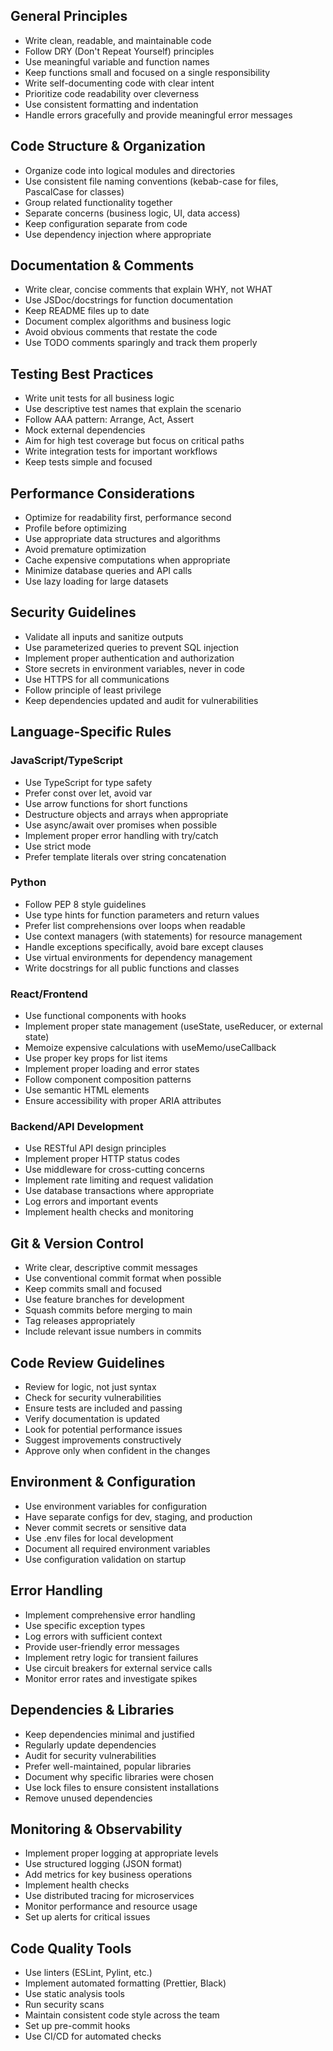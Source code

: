 
## General Principles
- Write clean, readable, and maintainable code
- Follow DRY (Don't Repeat Yourself) principles
- Use meaningful variable and function names
- Keep functions small and focused on a single responsibility
- Write self-documenting code with clear intent
- Prioritize code readability over cleverness
- Use consistent formatting and indentation
- Handle errors gracefully and provide meaningful error messages

## Code Structure & Organization
- Organize code into logical modules and directories
- Use consistent file naming conventions (kebab-case for files, PascalCase for classes)
- Group related functionality together
- Separate concerns (business logic, UI, data access)
- Keep configuration separate from code
- Use dependency injection where appropriate

## Documentation & Comments
- Write clear, concise comments that explain WHY, not WHAT
- Use JSDoc/docstrings for function documentation
- Keep README files up to date
- Document complex algorithms and business logic
- Avoid obvious comments that restate the code
- Use TODO comments sparingly and track them properly

## Testing Best Practices
- Write unit tests for all business logic
- Use descriptive test names that explain the scenario
- Follow AAA pattern: Arrange, Act, Assert
- Mock external dependencies
- Aim for high test coverage but focus on critical paths
- Write integration tests for important workflows
- Keep tests simple and focused

## Performance Considerations
- Optimize for readability first, performance second
- Profile before optimizing
- Use appropriate data structures and algorithms
- Avoid premature optimization
- Cache expensive computations when appropriate
- Minimize database queries and API calls
- Use lazy loading for large datasets

## Security Guidelines
- Validate all inputs and sanitize outputs
- Use parameterized queries to prevent SQL injection
- Implement proper authentication and authorization
- Store secrets in environment variables, never in code
- Use HTTPS for all communications
- Follow principle of least privilege
- Keep dependencies updated and audit for vulnerabilities

## Language-Specific Rules

### JavaScript/TypeScript
- Use TypeScript for type safety
- Prefer const over let, avoid var
- Use arrow functions for short functions
- Destructure objects and arrays when appropriate
- Use async/await over promises when possible
- Implement proper error handling with try/catch
- Use strict mode
- Prefer template literals over string concatenation

### Python
- Follow PEP 8 style guidelines
- Use type hints for function parameters and return values
- Prefer list comprehensions over loops when readable
- Use context managers (with statements) for resource management
- Handle exceptions specifically, avoid bare except clauses
- Use virtual environments for dependency management
- Write docstrings for all public functions and classes

### React/Frontend
- Use functional components with hooks
- Implement proper state management (useState, useReducer, or external state)
- Memoize expensive calculations with useMemo/useCallback
- Use proper key props for list items
- Implement proper loading and error states
- Follow component composition patterns
- Use semantic HTML elements
- Ensure accessibility with proper ARIA attributes

### Backend/API Development
- Use RESTful API design principles
- Implement proper HTTP status codes
- Use middleware for cross-cutting concerns
- Implement rate limiting and request validation
- Use database transactions where appropriate
- Log errors and important events
- Implement health checks and monitoring

## Git & Version Control
- Write clear, descriptive commit messages
- Use conventional commit format when possible
- Keep commits small and focused
- Use feature branches for development
- Squash commits before merging to main
- Tag releases appropriately
- Include relevant issue numbers in commits

## Code Review Guidelines
- Review for logic, not just syntax
- Check for security vulnerabilities
- Ensure tests are included and passing
- Verify documentation is updated
- Look for potential performance issues
- Suggest improvements constructively
- Approve only when confident in the changes

## Environment & Configuration
- Use environment variables for configuration
- Have separate configs for dev, staging, and production
- Never commit secrets or sensitive data
- Use .env files for local development
- Document all required environment variables
- Use configuration validation on startup

## Error Handling
- Implement comprehensive error handling
- Use specific exception types
- Log errors with sufficient context
- Provide user-friendly error messages
- Implement retry logic for transient failures
- Use circuit breakers for external service calls
- Monitor error rates and investigate spikes

## Dependencies & Libraries
- Keep dependencies minimal and justified
- Regularly update dependencies
- Audit for security vulnerabilities
- Prefer well-maintained, popular libraries
- Document why specific libraries were chosen
- Use lock files to ensure consistent installations
- Remove unused dependencies

## Monitoring & Observability
- Implement proper logging at appropriate levels
- Use structured logging (JSON format)
- Add metrics for key business operations
- Implement health checks
- Use distributed tracing for microservices
- Monitor performance and resource usage
- Set up alerts for critical issues

## Code Quality Tools
- Use linters (ESLint, Pylint, etc.)
- Implement automated formatting (Prettier, Black)
- Use static analysis tools
- Run security scans
- Maintain consistent code style across the team
- Set up pre-commit hooks
- Use CI/CD for automated checks